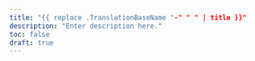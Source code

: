 ```yaml
---
title: "{{ replace .TranslationBaseName "-" " " | title }}"
description: "Enter description here."
toc: false
draft: true
---
```


